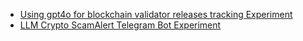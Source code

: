 - [Using gpt4o for blockchain validator releases tracking Experiment](https://www.linkedin.com/pulse/using-gpt4o-blockchain-validator-releases-tracking-dennis--knkze/)
- [LLM Crypto ScamAlert Telegram Bot Experiment](https://www.linkedin.com/pulse/crypto-scam-alert-dennis-/)
